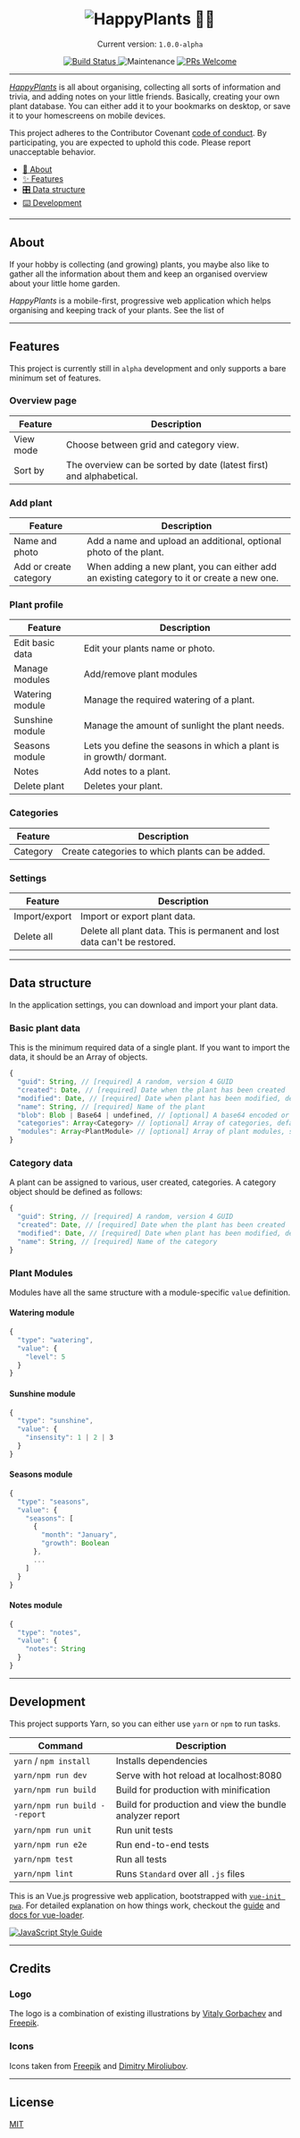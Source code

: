 <h1 align="center">
  <img src="resources/logo-readme.png" alt="HappyPlants 🌵🌱" />
</h1>

<p align="center">
  Current version: <code>1.0.0-alpha</code>
</p>

<p align="center">
  <a href="https://travis-ci.com/morkro/happy-plants">
    <img src="https://travis-ci.com/morkro/happy-plants.svg?token=jraMM7KwaR9EEq8wiKZk&branch=master)" alt="Build Status" />
  </a>
  <img src="https://img.shields.io/maintenance/yes/2018.svg" alt="Maintenance" />
  <a href="http://makeapullrequest.com" target="_blank">
    <img src="https://img.shields.io/badge/PRs-welcome-brightgreen.svg?style=flat-square" alt="PRs Welcome" />
  </a>
</p>

---

[_HappyPlants_](https://happy-plants.netlify.com) is all about organising, collecting all sorts of information and trivia, and adding notes on your little friends. Basically, creating your own plant database. You can either add it to your bookmarks on desktop, or save it to your homescreens on mobile devices.

This project adheres to the Contributor Covenant [code of conduct](CODE_OF_CONDUCT.md).
By participating, you are expected to uphold this code. Please report unacceptable behavior.

-   [🌵 About](#about)
-   [✨ Features](#features)
-   [🎛 Data structure](#data-structure)
-   [⌨️ Development](#development)

---

## About
If your hobby is collecting (and growing) plants, you maybe also like to gather all the information about them and keep an organised overview about your little home garden.

_HappyPlants_ is a mobile-first, progressive web application which helps organising and keeping track of your plants. See the list of

---

## Features
This project is currently still in `alpha` development and only supports a bare minimum set of features.

### Overview page

| Feature | Description |
| ------- | ----------- |
| View mode | Choose between grid and category view. |
| Sort by | The overview can be sorted by date (latest first) and alphabetical. |

### Add plant

| Feature | Description |
| ------- | ----------- |
| Name and photo | Add a name and upload an additional, optional photo of the plant. |
| Add or create category | When adding a new plant, you can either add an existing category to it or create a new one. |

### Plant profile

| Feature | Description |
| ------- | ----------- |
| Edit basic data | Edit your plants name or photo. |
| Manage modules | Add/remove plant modules |
| Watering module | Manage the required watering of a plant. |
| Sunshine module | Manage the amount of sunlight the plant needs. |
| Seasons module | Lets you define the seasons in which a plant is in growth/ dormant. |
| Notes | Add notes to a plant. |
| Delete plant | Deletes your plant. |

### Categories

| Feature | Description |
| ------- | ----------- |
| Category | Create categories to which plants can be added. |

### Settings

| Feature | Description |
| ------- | ----------- |
| Import/export | Import or export plant data. |
| Delete all | Delete all plant data. This is permanent and lost data can't be restored. |

---

## Data structure
In the application settings, you can download and import your plant data.

### Basic plant data
This is the minimum required data of a single plant. If you want to import the data, it should be an Array of objects.

```typescript
{
  "guid": String, // [required] A random, version 4 GUID
  "created": Date, // [required] Date when the plant has been created
  "modified": Date, // [required] Date when plant has been modified, defaults to created date
  "name": String, // [required] Name of the plant
  "blob": Blob | Base64 | undefined, // [optional] A base64 encoded or Blob of the plant photo
  "categories": Array<Category> // [optional] Array of categories, defaults to []
  "modules": Array<PlantModule> // [optional] Array of plant modules, should default to []
}
```

### Category data
A plant can be assigned to various, user created, categories. A category object should be defined as follows:

```typescript
{
  "guid": String, // [required] A random, version 4 GUID
  "created": Date, // [required] Date when the plant has been created
  "modified": Date, // [required] Date when plant has been modified, defaults to created date
  "name": String, // [required] Name of the category
}
```

### Plant Modules
Modules have all the same structure with a module-specific `value` definition.

#### Watering module

```typescript
{
  "type": "watering",
  "value": {
    "level": 5
  }
}
```

#### Sunshine module

```typescript
{
  "type": "sunshine",
  "value": {
    "insensity": 1 | 2 | 3
  }
}
```

#### Seasons module

```typescript
{
  "type": "seasons",
  "value": {
    "seasons": [
      {
        "month": "January",
        "growth": Boolean
      },
      ...
    ]
  }
}
```

#### Notes module

```typescript
{
  "type": "notes",
  "value": {
    "notes": String
  }
}
```

---

## Development
This project supports Yarn, so you can either use `yarn` or `npm` to run tasks.

| Command | Description |
| ------- | ----------- |
| `yarn` / `npm install` | Installs dependencies |
| `yarn/npm run dev` | Serve with hot reload at localhost:8080 |
| `yarn/npm run build` | Build for production with minification |
| `yarn/npm run build --report` | Build for production and view the bundle analyzer report |
| `yarn/npm run unit` | Run unit tests |
| `yarn/npm run e2e` | Run end-to-end tests |
| `yarn/npm test` | Run all tests |
| `yarn/npm lint` | Runs `Standard` over all `.js` files |

This is an Vue.js progressive web application, bootstrapped with [`vue-init pwa`](https://github.com/vuejs-templates/pwa). For detailed explanation on how things work, checkout the [guide](http://vuejs-templates.github.io/webpack/) and [docs for vue-loader](http://vuejs.github.io/vue-loader).

[![JavaScript Style Guide](https://cdn.rawgit.com/standard/standard/master/badge.svg)](https://github.com/standard/standard)

---

## Credits
### Logo
The logo is a combination of existing illustrations by [Vitaly Gorbachev](https://www.flaticon.com/authors/vitaly-gorbachev) and [Freepik](https://www.flaticon.com/authors/freepik).

### Icons
Icons taken from [Freepik](http://www.freepik.com) and [Dimitry Miroliubov](http://www.flaticon.com/authors/dimitry-miroliubov).

---

## License
[MIT](https:/github.com/morkro/happy-plants/LICENSE)
